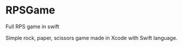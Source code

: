 # RPSGame
Full RPS game in swift


Simple rock, paper, scissors game made in Xcode with Swift language.
